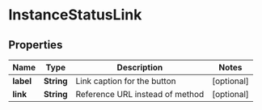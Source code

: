 

# InstanceStatusLink

## Properties

Name | Type | Description | Notes
------------ | ------------- | ------------- | -------------
**label** | **String** | Link caption for the button |  [optional]
**link** | **String** | Reference URL instead of method |  [optional]



